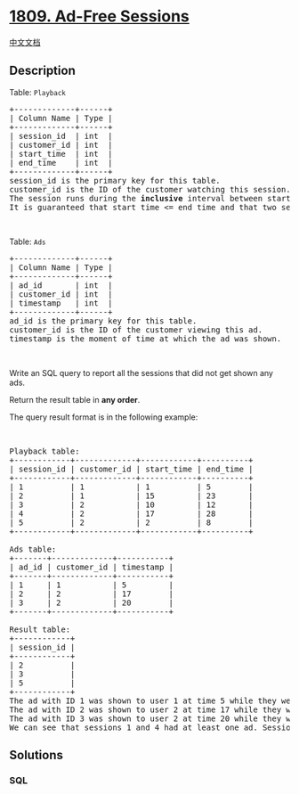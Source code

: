 # [1809. Ad-Free Sessions](https://leetcode.com/problems/ad-free-sessions)

[中文文档](/solution/1800-1899/1809.Ad-Free%20Sessions/README.md)

## Description

<p>Table: <code>Playback</code></p>

<pre>
+-------------+------+
| Column Name | Type |
+-------------+------+
| session_id  | int  |
| customer_id | int  |
| start_time  | int  |
| end_time    | int  |
+-------------+------+
session_id is the primary key for this table.
customer_id is the ID of the customer watching this session.
The session runs during the <strong>inclusive</strong> interval between start_time and end_time.
It is guaranteed that start_time &lt;= end_time and that two sessions for the same customer do not intersect.</pre>

<p>&nbsp;</p>

<p>Table: <code>Ads</code></p>

<pre>
+-------------+------+
| Column Name | Type |
+-------------+------+
| ad_id       | int  |
| customer_id | int  |
| timestamp   | int  |
+-------------+------+
ad_id is the primary key for this table.
customer_id is the ID of the customer viewing this ad.
timestamp is the moment of time at which the ad was shown.
</pre>

<p>&nbsp;</p>

<p>Write an SQL query to report all the sessions that did not get shown any ads.</p>

<p>Return the result table in <strong>any order</strong>.</p>

<p>The query result format is in the following example:</p>

<p>&nbsp;</p>

<pre>
Playback table:
+------------+-------------+------------+----------+
| session_id | customer_id | start_time | end_time |
+------------+-------------+------------+----------+
| 1          | 1           | 1          | 5        |
| 2          | 1           | 15         | 23       |
| 3          | 2           | 10         | 12       |
| 4          | 2           | 17         | 28       |
| 5          | 2           | 2          | 8        |
+------------+-------------+------------+----------+

Ads table:
+-------+-------------+-----------+
| ad_id | customer_id | timestamp |
+-------+-------------+-----------+
| 1     | 1           | 5         |
| 2     | 2           | 17        |
| 3     | 2           | 20        |
+-------+-------------+-----------+

Result table:
+------------+
| session_id |
+------------+
| 2          |
| 3          |
| 5          |
+------------+
The ad with ID 1 was shown to user 1 at time 5 while they were in session 1.
The ad with ID 2 was shown to user 2 at time 17 while they were in session 4.
The ad with ID 3 was shown to user 2 at time 20 while they were in session 4.
We can see that sessions 1 and 4 had at least one ad. Sessions 2, 3, and 5 did not have any ads, so we return them.</pre>


## Solutions

<!-- tabs:start -->

### **SQL**

```sql

```

<!-- tabs:end -->